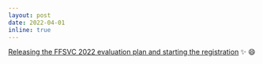 ```yaml
---
layout: post
date: 2022-04-01 
inline: true
---
```


<a href="register">Releasing the FFSVC 2022 evaluation plan and starting the registration</a> :sparkles: :smile:
